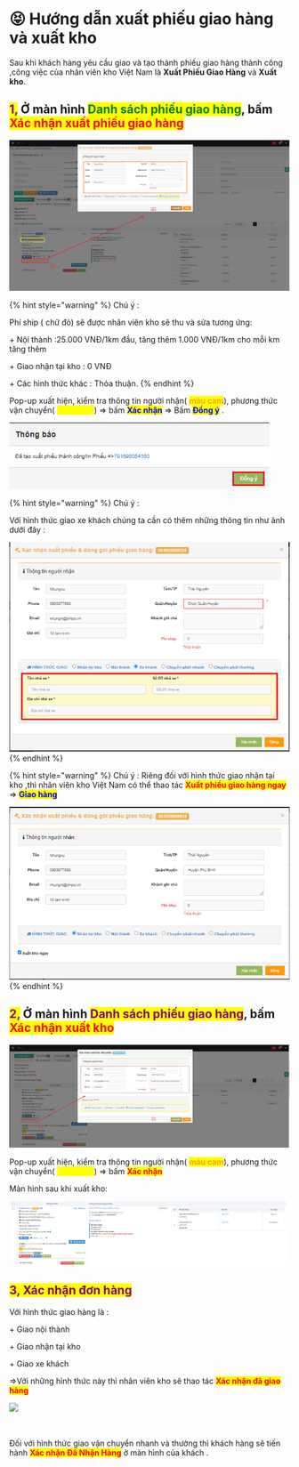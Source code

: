 # 😝 Hướng dẫn xuất phiếu giao hàng và xuất kho

Sau khi khách hàng yêu cầu giao và tạo thành phiếu giao hàng thành công ,công việc của nhân viên kho Việt Nam là **Xuất Phiếu Giao Hàng** và **Xuất kho**.

## <mark style="color:purple;">**1,**</mark> Ở màn hình <mark style="color:green;">**Danh sách phiếu giao hàng**</mark>, bấm <mark style="color:red;">**Xác nhận xuất phiếu giao hàng**</mark>&#x20;

![](../../.gitbook/assets/tempsnip.png)

{% hint style="warning" %}
Chú ý :&#x20;

Phí ship ( chữ đỏ) sẽ được nhân viên kho sẽ thu và sửa tương ứng:

\+ Nội thành :25.000 VNĐ/1km đầu, tăng thêm 1.000 VNĐ/1km cho mỗi km tăng thêm

\+ Giao nhận tại kho : 0 VNĐ

\+ Các hình thức khác : Thỏa thuận.
{% endhint %}

Pop-up xuất hiện, kiểm tra thông tin người nhận( <mark style="color:orange;">**màu cam**</mark>), phương thức vận chuyển( <mark style="color:yellow;">**màu vàng**</mark>) => bấm <mark style="color:blue;">**Xác nhận**</mark> => Bấm <mark style="color:blue;">**Đồng ý**</mark> .

![](../../.gitbook/assets/tempsnip1.png)

{% hint style="warning" %}
Chú ý :

Với hình thức giao xe khách chúng ta cần  có thêm những thông tin như ảnh dưới đây :



![](../../.gitbook/assets/tempsnip2.png)
{% endhint %}

{% hint style="warning" %}
Chú ý : Riêng đối với hình thức giao nhận tại kho ,thì nhân viên kho Việt Nam có thể thao tác <mark style="color:red;">**Xuất phiếu giao hàng ngay**</mark> => <mark style="color:blue;">**Giao hàng**</mark>

![](../../.gitbook/assets/tempsnip3.PNG)
{% endhint %}

## <mark style="color:purple;">**2,**</mark> Ở màn hình <mark style="color:purple;">**Danh sách phiếu giao hàng**</mark>, bấm <mark style="color:red;">Xác nhận xuất kho</mark>&#x20;

![](<../../.gitbook/assets/1 (1).PNG>)

Pop-up xuất hiện, kiểm tra thông tin người nhận( <mark style="color:orange;">**màu cam**</mark>), phương thức vận chuyển( <mark style="color:yellow;">**màu vàng**</mark>) => bấm <mark style="color:red;">**Xác nhận**</mark>&#x20;

Màn hình sau khi xuất kho:

![](<../../.gitbook/assets/image (6).png>)

## <mark style="color:purple;">**3, Xác nhận đơn hàng**</mark>

Với hình thức giao hàng là :

\+ Giao nội thành&#x20;

\+ Giao nhận tại kho

\+ Giao xe khách&#x20;

\=>Với những hình thức này thì nhân viên kho sẽ thao tác  <mark style="color:red;">**Xác nhận đã giao hàng**</mark>

&#x20;

![](https://image.naipot.com/notebook/2020/4/27/1587987067275vn77.png)

​​​​​​​

Đối với hình thức giao vận chuyển nhanh và thường thì khách hàng sẽ tiến hành <mark style="color:red;">**Xác nhận Đã Nhận Hàng**</mark>  ở màn hình của khách .
